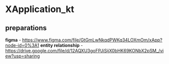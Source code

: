# XApplication_kt

## preparations
**figma** - https://www.figma.com/file/GtGmLwNkqdPWKq34LOXmOm/xApp?node-id=0%3A1
**entity relationship** - https://drive.google.com/file/d/12AQXU3goFPJiSijX0bHK69KONbX2pSM_/view?usp=sharing
